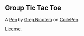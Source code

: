 Group Tic Tac Toe
-----------------


A [Pen](https://codepen.io/gregnicotera-the-looper/pen/poazeqO) by [Greg Nicotera](https://codepen.io/gregnicotera-the-looper) on [CodePen](https://codepen.io).

[License](https://codepen.io/license/pen/poazeqO).